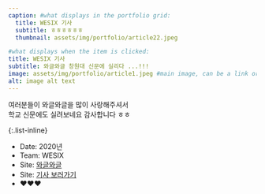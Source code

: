 ```yaml
---
caption: #what displays in the portfolio grid:
  title: WESIX 기사
  subtitle: ㅎㅎㅎㅎㅎㅎ
  thumbnail: assets/img/portfolio/article22.jpeg

#what displays when the item is clicked:
title: WESIX 기사
subtitle: 와글와글 창원대 신문에 실리다 ...!!!
image: assets/img/portfolio/article1.jpeg #main image, can be a link or a file in assets/img/portfolio
alt: image alt text
---
```


여러분들이 와글와글을 많이 사랑해주셔서  
학교 신문에도 실려보네요 감사합니다 ㅎㅎ

{:.list-inline}

- Date: 2020년
- Team: WESIX
- Site: <a href="www.와글와글.net">와글와글</a>
- Site: <a href="http://journal.changwon.ac.kr/news/articleView.html?idxno=4112265">기사 보러가기</a>
- ❤️❤️❤️
